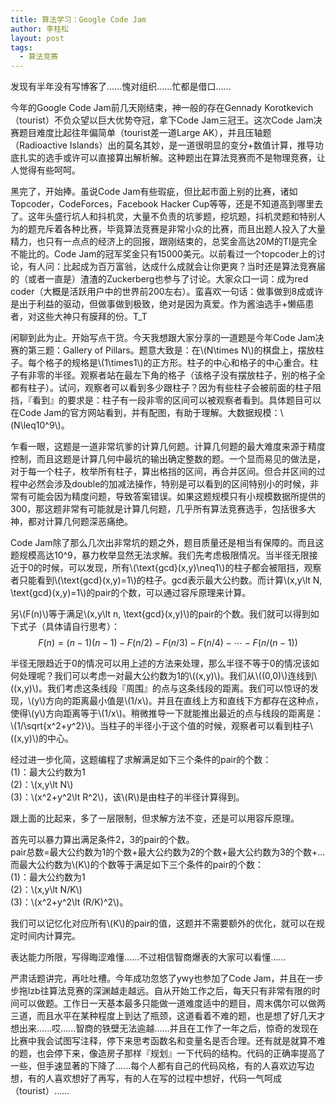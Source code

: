 ```yaml
---
title: 算法学习：Google Code Jam
author: 李柱松
layout: post
tags:
  - 算法竞赛
---
```


<script type="text/x-mathjax-config">
  MathJax.Hub.Config({
    extensions: ["tex2jax.js"],
    jax: ["input/TeX", "output/HTML-CSS"],
    tex2jax: {
      inlineMath: [ ['$','$'], ["\\(","\\)"] ],
      displayMath: [ ['$$','$$'], ["\\[","\\]"] ],
      processEscapes: true
    },
    "HTML-CSS": { availableFonts: ["TeX"] }
  });
  </script>

发现有半年没有写博客了......愧对组织......忙都是借口......

今年的Google Code Jam前几天刚结束，神一般的存在Gennady Korotkevich（tourist）不负众望以巨大优势夺冠，拿下Code Jam三冠王。这次Code Jam决赛题目难度比起往年偏简单（tourist差一道Large AK），并且压轴题（Radioactive Islands）出的莫名其妙，是一道很明显的变分+数值计算，推导功底扎实的选手或许可以直接算出解析解。这种题出在算法竞赛而不是物理竞赛，让人觉得有些呵呵。

黑完了，开始捧。虽说Code Jam有些瑕疵，但比起市面上别的比赛，诸如Topcoder，CodeForces，Facebook Hacker Cup等等，还是不知道高到哪里去了。这年头盛行坑人和抖机灵，大量不负责的坑爹题，挖坑题，抖机灵题和特别人为的题充斥着各种比赛，毕竟算法竞赛是非常小众的比赛，而且出题人投入了大量精力，也只有一点点的经济上的回报，跟刚结束的，总奖金高达20M的TI是完全不能比的。Code Jam的冠军奖金只有15000美元。以前看过一个topcoder上的讨论，有人问：比起成为百万富翁，达成什么成就会让你更爽？当时还是算法竞赛届的（或者一直是）渣渣的Zuckerberg也参与了讨论。大家众口一词：成为red coder（大概是活跃用户中的世界前200左右）。蛮喜欢一句话：做事做到8成或许是出于利益的驱动，但做事做到极致，绝对是因为真爱。作为酱油选手+懒癌患者，对这些大神只有膜拜的份。T_T

闲聊到此为止。开始写点干货。今天我想跟大家分享的一道题是今年Code Jam决赛的第三题：Gallery of Pillars。题意大致是：在\\(N\times N\\)的棋盘上，摆放柱子。每个格子的规格是\\(1\times1\\)的正方形。柱子的中心和格子的中心重合。柱子有非零的半径。观察者站在最左下角的格子（该格子没有摆放柱子，别的格子全都有柱子）。试问，观察者可以看到多少跟柱子？因为有些柱子会被前面的柱子阻挡，『看到』的要求是：柱子有一段非零的区间可以被观察者看到。具体题目可以在Code Jam的官方网站看到，并有配图，有助于理解。大数据规模：\\(N\leq10^9\\)。

乍看一眼，这题是一道非常坑爹的计算几何题。计算几何题的最大难度来源于精度控制，而且这题是计算几何中最坑的输出确定整数的题。一个显而易见的做法是，对于每一个柱子，枚举所有柱子，算出格挡的区间，再合并区间。但合并区间的过程中必然会涉及double的加减法操作，特别是可以看到的区间特别小的时候，非常有可能会因为精度问题，导致答案错误。如果这题规模只有小规模数据所提供的300，那这题非常有可能就是计算几何题，几乎所有算法竞赛选手，包括很多大神，都对计算几何题深恶痛绝。

Code Jam除了那么几次出非常坑的题之外，题目质量还是相当有保障的。而且这题规模高达10^9，暴力枚举显然无法求解。我们先考虑极限情况。当半径无限接近于0的时候，可以发现，所有\\(\text{gcd}(x,y)\neq1\\)的柱子都会被阻挡，观察者只能看到\\(\text{gcd}(x,y)=1\\)的柱子。gcd表示最大公约数。而计算\\(x,y\lt N, \text{gcd}(x,y)=1\\)的pair的个数，可以通过容斥原理来计算。

另\\(F(n)\\)等于满足\\(x,y\lt n, \text{gcd}(x,y)\\)的pair的个数。我们就可以得到如下式子（具体请自行思考）：
$$
F(n)=(n-1)(n-1)-F(n/2)-F(n/3)-F(n/4)-\cdots-F(n/(n-1))
$$

半径无限趋近于0的情况可以用上述的方法来处理，那么半径不等于0的情况该如何处理呢？我们可以考虑一对最大公约数为1的\\((x,y)\\)。我们从\\((0,0)\\)连线到\\((x,y)\\)。我们考虑这条线段『周围』的点与这条线段的距离。我们可以惊讶的发现，\\(y\\)方向的距离最小值是\\(1/x\\)。并且在直线上方和直线下方都存在这种点，使得\\(y\\)方向距离等于\\(1/x\\)。稍微推导一下就能推出最近的点与线段的距离是：\\(1/\sqrt{x^2+y^2}\\)。当柱子的半径小于这个值的时候，观察者可以看到柱子\\((x,y)\\)的中心。

经过进一步化简，这题编程了求解满足如下三个条件的pair的个数：<br>
(1)：最大公约数为1<br>
(2)：\\(x,y\lt N\\)<br>
(3)：\\(x^2+y^2\lt R^2\\)，该\\(R\\)是由柱子的半径计算得到。

跟上面的比起来，多了一层限制，但求解方法不变，还是可以用容斥原理。

首先可以暴力算出满足条件2，3的pair的个数。<br>
pair总数=最大公约数为1的个数+最大公约数为2的个数+最大公约数为3的个数+...<br>
而最大公约数为\\(K\\)的个数等于满足如下三个条件的pair的个数：<br>
(1)：最大公约数为1<br>
(2)：\\(x,y\lt N/K\\)<br>
(3)：\\(x^2+y^2\lt (R/K)^2\\)。

我们可以记忆化对应所有\\(K\\)的pair的值，这题并不需要额外的优化，就可以在规定时间内计算完。

表达能力所限，写得晦涩难懂......不过相信智商爆表的大家可以看懂......

严肃话题讲完，再吐吐槽。今年成功忽悠了ywy也参加了Code Jam，并且在一步步拖lzb往算法竞赛的深渊越走越远。自从开始工作之后，每天只有非常有限的时间可以做题。工作日一天基本最多只能做一道难度适中的题目，周末偶尔可以做两三道，而且水平在某种程度上到达了瓶颈，这道看着不难的题，也是想了好几天才想出来......哎......智商的铁壁无法逾越......并且在工作了一年之后，惊奇的发现在比赛中我会试图写注释，停下来思考函数名和变量名是否合理。还有就是就算不难的题，也会停下来，像造房子那样『规划』一下代码的结构。代码的正确率提高了一些，但手速显著的下降了......每个人都有自己的代码风格，有的人喜欢边写边想，有的人喜欢想好了再写，有的人在写的过程中想好，代码一气呵成（tourist）......
